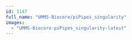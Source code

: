 ```yaml
---
id: 1147
full_name: "UMMS-Biocore/piPipes_singularity"
images: 
  - "UMMS-Biocore-piPipes_singularity-latest"
---
```

